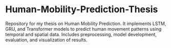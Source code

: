 # Human-Mobility-Prediction-Thesis
Repository for my thesis on Human Mobility Prediction. It implements LSTM, GRU, and Transformer models to predict human movement patterns using temporal and spatial data. Includes preprocessing, model development, evaluation, and visualization of results.
